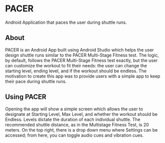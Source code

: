 # PACER
Android Application that paces the user during shuttle runs.

## About
PACER is an Android App built using Android Studio which helps the user design shuttle runs similar to the PACER Multi-Stage Fitness test. The logic, by default, follows the PACER Multi-Stage Fitness test exactly, but the user can customize the workout to fit their needs: the user can change the starting level, ending level, and if the workout should be endless. The motivation to create this app was to provide users with a simple app to keep their pace during shuttle runs.

## Using PACER
Opening the app will show a simple screen which allows the user to designate at Starting Level, Max Level, and whether the workout should be Endless. Levels dictate the duration of each individual shuttle. The recommended shuttle distance, as in the Multistage Fitness Test, is 20 meters. On the top right, there is a drop down menu where Settings can be accessed; from here, you can toggle audio cues and vibration cues.
